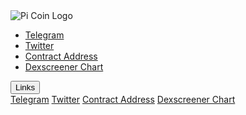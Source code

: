 <!DOCTYPE html>
<html lang="en">
<head>
  <meta charset="UTF-8">
  <meta name="viewport" content="width=device-width, initial-scale=1.0">
  <title>Pi Coin</title>
  <link rel="stylesheet" href="styles.css">
</head>
<body>
  <div class="container">
    <div class="logo">
      <img src="pi-coin-logo.png" alt="Pi Coin Logo">
    </div>
    <nav class="menu">
      <ul>
        <li><a href="https://t.me/pi_coin" target="_blank">Telegram</a></li>
        <li><a href="https://twitter.com/pi_coin" target="_blank">Twitter</a></li>
        <li><a href="https://bscscan.com/address/pi_coin" target="_blank">Contract Address</a></li>
        <li><a href="https://dexscreener.com/pi_coin" target="_blank">Dexscreener Chart</a></li>
      </ul>
    </nav>
    <div class="dropdown">
      <button class="dropbtn">Links</button>
      <div class="dropdown-content">
        <a href="https://t.me/pi_coin" target="_blank">Telegram</a>
        <a href="https://twitter.com/pi_coin" target="_blank">Twitter</a>
        <a href="https://bscscan.com/address/pi_coin" target="_blank">Contract Address</a>
        <a href="https://dexscreener.com/pi_coin" target="_blank">Dexscreener Chart</a>
      </div>
    </div>
  </div>
</body>
</html>
